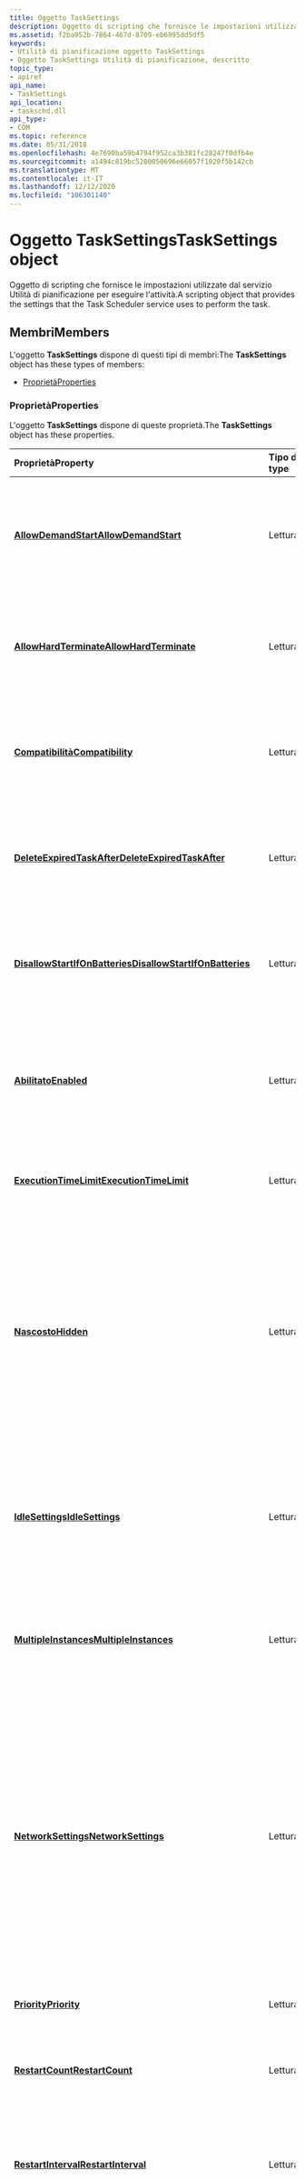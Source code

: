 ```yaml
---
title: Oggetto TaskSettings
description: Oggetto di scripting che fornisce le impostazioni utilizzate dal servizio Utilità di pianificazione per eseguire l'attività.
ms.assetid: f2ba952b-7864-467d-8709-eb6995dd5df5
keywords:
- Utilità di pianificazione oggetto TaskSettings
- Oggetto TaskSettings Utilità di pianificazione, descritto
topic_type:
- apiref
api_name:
- TaskSettings
api_location:
- taskschd.dll
api_type:
- COM
ms.topic: reference
ms.date: 05/31/2018
ms.openlocfilehash: 4e7690ba59b4794f952ca3b381fc28247f0dfb4e
ms.sourcegitcommit: a1494c819bc5200050696e66057f1020f5b142cb
ms.translationtype: MT
ms.contentlocale: it-IT
ms.lasthandoff: 12/12/2020
ms.locfileid: "106301140"
---
```

# <a name="tasksettings-object"></a><span data-ttu-id="8d56f-105">Oggetto TaskSettings</span><span class="sxs-lookup"><span data-stu-id="8d56f-105">TaskSettings object</span></span>

<span data-ttu-id="8d56f-106">Oggetto di scripting che fornisce le impostazioni utilizzate dal servizio Utilità di pianificazione per eseguire l'attività.</span><span class="sxs-lookup"><span data-stu-id="8d56f-106">A scripting object that provides the settings that the Task Scheduler service uses to perform the task.</span></span>

## <a name="members"></a><span data-ttu-id="8d56f-107">Membri</span><span class="sxs-lookup"><span data-stu-id="8d56f-107">Members</span></span>

<span data-ttu-id="8d56f-108">L'oggetto **TaskSettings** dispone di questi tipi di membri:</span><span class="sxs-lookup"><span data-stu-id="8d56f-108">The **TaskSettings** object has these types of members:</span></span>

-   [<span data-ttu-id="8d56f-109">Proprietà</span><span class="sxs-lookup"><span data-stu-id="8d56f-109">Properties</span></span>](#properties)

### <a name="properties"></a><span data-ttu-id="8d56f-110">Proprietà</span><span class="sxs-lookup"><span data-stu-id="8d56f-110">Properties</span></span>

<span data-ttu-id="8d56f-111">L'oggetto **TaskSettings** dispone di queste proprietà.</span><span class="sxs-lookup"><span data-stu-id="8d56f-111">The **TaskSettings** object has these properties.</span></span>



| <span data-ttu-id="8d56f-112">Proprietà</span><span class="sxs-lookup"><span data-stu-id="8d56f-112">Property</span></span>                                                                                 | <span data-ttu-id="8d56f-113">Tipo di accesso</span><span class="sxs-lookup"><span data-stu-id="8d56f-113">Access type</span></span>           | <span data-ttu-id="8d56f-114">Descrizione</span><span class="sxs-lookup"><span data-stu-id="8d56f-114">Description</span></span>                                                                                                                                                                                                                                                                                                                                                                                                                  |
|:-----------------------------------------------------------------------------------------|:----------------------|:-----------------------------------------------------------------------------------------------------------------------------------------------------------------------------------------------------------------------------------------------------------------------------------------------------------------------------------------------------------------------------------------------------------------------------|
| [<span data-ttu-id="8d56f-115">**AllowDemandStart**</span><span class="sxs-lookup"><span data-stu-id="8d56f-115">**AllowDemandStart**</span></span>](tasksettings-allowdemandstart.md)<br/>                     | <span data-ttu-id="8d56f-116">Lettura/Scrittura</span><span class="sxs-lookup"><span data-stu-id="8d56f-116">Read/write</span></span><br/> | <span data-ttu-id="8d56f-117">Ottiene o imposta un valore booleano che indica che l'attività può essere avviata tramite il comando Esegui o il menu di scelta rapida.</span><span class="sxs-lookup"><span data-stu-id="8d56f-117">Gets or sets a Boolean value that indicates that the task can be started by using either the Run command or the Context menu.</span></span><br/>                                                                                                                                                                                                                                                                                     |
| [<span data-ttu-id="8d56f-118">**AllowHardTerminate**</span><span class="sxs-lookup"><span data-stu-id="8d56f-118">**AllowHardTerminate**</span></span>](tasksettings-allowhardterminate.md)<br/>                 | <span data-ttu-id="8d56f-119">Lettura/Scrittura</span><span class="sxs-lookup"><span data-stu-id="8d56f-119">Read/write</span></span><br/> | <span data-ttu-id="8d56f-120">Ottiene o imposta un valore booleano che indica che l'attività può essere terminata utilizzando [**TerminateProcess**](/windows/desktop/api/processthreadsapi/nf-processthreadsapi-terminateprocess).</span><span class="sxs-lookup"><span data-stu-id="8d56f-120">Gets or sets a Boolean value that indicates that the task may be terminated by using [**TerminateProcess**](/windows/desktop/api/processthreadsapi/nf-processthreadsapi-terminateprocess).</span></span><br/>                                                                                                                                                                                                                                                                               |
| [<span data-ttu-id="8d56f-121">**Compatibilità**</span><span class="sxs-lookup"><span data-stu-id="8d56f-121">**Compatibility**</span></span>](tasksettings-compatibility.md)<br/>                           | <span data-ttu-id="8d56f-122">Lettura/Scrittura</span><span class="sxs-lookup"><span data-stu-id="8d56f-122">Read/write</span></span><br/> | <span data-ttu-id="8d56f-123">Ottiene o imposta un valore integer che indica la versione di Utilità di pianificazione un'attività è compatibile con.</span><span class="sxs-lookup"><span data-stu-id="8d56f-123">Gets or sets an integer value that indicates which version of Task Scheduler a task is compatible with.</span></span><br/>                                                                                                                                                                                                                                                                                                           |
| [<span data-ttu-id="8d56f-124">**DeleteExpiredTaskAfter**</span><span class="sxs-lookup"><span data-stu-id="8d56f-124">**DeleteExpiredTaskAfter**</span></span>](tasksettings-deleteexpiredtaskafter.md)<br/>         | <span data-ttu-id="8d56f-125">Lettura/Scrittura</span><span class="sxs-lookup"><span data-stu-id="8d56f-125">Read/write</span></span><br/> | <span data-ttu-id="8d56f-126">Ottiene o imposta la quantità di tempo che il Utilità di pianificazione attenderà prima di eliminare l'attività dopo la scadenza.</span><span class="sxs-lookup"><span data-stu-id="8d56f-126">Gets or sets the amount of time that the Task Scheduler will wait before deleting the task after it expires.</span></span><br/>                                                                                                                                                                                                                                                                                                      |
| [<span data-ttu-id="8d56f-127">**DisallowStartIfOnBatteries**</span><span class="sxs-lookup"><span data-stu-id="8d56f-127">**DisallowStartIfOnBatteries**</span></span>](tasksettings-disallowstartifonbatteries.md)<br/> | <span data-ttu-id="8d56f-128">Lettura/Scrittura</span><span class="sxs-lookup"><span data-stu-id="8d56f-128">Read/write</span></span><br/> | <span data-ttu-id="8d56f-129">Ottiene o imposta un valore booleano che indica che l'attività non verrà avviata se il computer è alimentato a batteria.</span><span class="sxs-lookup"><span data-stu-id="8d56f-129">Gets or sets a Boolean value that indicates that the task will not be started if the computer is running on battery power.</span></span><br/>                                                                                                                                                                                                                                                                                        |
| [<span data-ttu-id="8d56f-130">**Abilitato**</span><span class="sxs-lookup"><span data-stu-id="8d56f-130">**Enabled**</span></span>](tasksettings-enabled.md)<br/>                                       | <span data-ttu-id="8d56f-131">Lettura/Scrittura</span><span class="sxs-lookup"><span data-stu-id="8d56f-131">Read/write</span></span><br/> | <span data-ttu-id="8d56f-132">Ottiene o imposta un valore booleano che indica che l'attività è abilitata.</span><span class="sxs-lookup"><span data-stu-id="8d56f-132">Gets or sets a Boolean value that indicates that the task is enabled.</span></span> <span data-ttu-id="8d56f-133">L'attività può essere eseguita solo quando questa impostazione è true.</span><span class="sxs-lookup"><span data-stu-id="8d56f-133">The task can be performed only when this setting is True.</span></span><br/>                                                                                                                                                                                                                                                                                   |
| [<span data-ttu-id="8d56f-134">**ExecutionTimeLimit**</span><span class="sxs-lookup"><span data-stu-id="8d56f-134">**ExecutionTimeLimit**</span></span>](tasksettings-executiontimelimit.md)<br/>                 | <span data-ttu-id="8d56f-135">Lettura/Scrittura</span><span class="sxs-lookup"><span data-stu-id="8d56f-135">Read/write</span></span><br/> | <span data-ttu-id="8d56f-136">Ottiene o imposta la quantità di tempo consentita per completare l'attività.</span><span class="sxs-lookup"><span data-stu-id="8d56f-136">Gets or sets the amount of time allowed to complete the task.</span></span><br/>                                                                                                                                                                                                                                                                                                                                                     |
| [<span data-ttu-id="8d56f-137">**Nascosto**</span><span class="sxs-lookup"><span data-stu-id="8d56f-137">**Hidden**</span></span>](tasksettings-hidden.md)<br/>                                         | <span data-ttu-id="8d56f-138">Lettura/Scrittura</span><span class="sxs-lookup"><span data-stu-id="8d56f-138">Read/write</span></span><br/> | <span data-ttu-id="8d56f-139">Ottiene o imposta un valore booleano che indica che l'attività non sarà visibile nell'interfaccia utente.</span><span class="sxs-lookup"><span data-stu-id="8d56f-139">Gets or sets a Boolean value that indicates that the task will not be visible in the UI.</span></span> <span data-ttu-id="8d56f-140">Tuttavia, gli amministratori possono eseguire l'override di questa impostazione tramite l'uso di un "Master switch" che rende visibili tutte le attività nell'interfaccia utente.</span><span class="sxs-lookup"><span data-stu-id="8d56f-140">However, administrators can override this setting through the use of a "master switch" that makes all tasks visible in the UI.</span></span><br/>                                                                                                                                                                                           |
| [<span data-ttu-id="8d56f-141">**IdleSettings**</span><span class="sxs-lookup"><span data-stu-id="8d56f-141">**IdleSettings**</span></span>](tasksettings-idlesettings.md)<br/>                             | <span data-ttu-id="8d56f-142">Lettura/Scrittura</span><span class="sxs-lookup"><span data-stu-id="8d56f-142">Read/write</span></span><br/> | <span data-ttu-id="8d56f-143">Ottiene o imposta le informazioni che specificano il modo in cui il Utilità di pianificazione esegue le attività quando il computer si trova in uno stato inattivo.</span><span class="sxs-lookup"><span data-stu-id="8d56f-143">Gets or sets the information that specifies how the Task Scheduler performs tasks when the computer is in an idle state.</span></span><br/>                                                                                                                                                                                                                                                                                          |
| [<span data-ttu-id="8d56f-144">**MultipleInstances**</span><span class="sxs-lookup"><span data-stu-id="8d56f-144">**MultipleInstances**</span></span>](tasksettings-multipleinstances.md)<br/>                   | <span data-ttu-id="8d56f-145">Lettura/Scrittura</span><span class="sxs-lookup"><span data-stu-id="8d56f-145">Read/write</span></span><br/> | <span data-ttu-id="8d56f-146">Ottiene o imposta i criteri che definiscono il modo in cui il Utilità di pianificazione gestisce più istanze dell'attività.</span><span class="sxs-lookup"><span data-stu-id="8d56f-146">Gets or sets the policy that defines how the Task Scheduler deals with multiple instances of the task.</span></span><br/>                                                                                                                                                                                                                                                                                                            |
| [<span data-ttu-id="8d56f-147">**NetworkSettings**</span><span class="sxs-lookup"><span data-stu-id="8d56f-147">**NetworkSettings**</span></span>](tasksettings-networksettings.md)<br/>                       | <span data-ttu-id="8d56f-148">Lettura/Scrittura</span><span class="sxs-lookup"><span data-stu-id="8d56f-148">Read/write</span></span><br/> | <span data-ttu-id="8d56f-149">Ottiene o imposta l'oggetto impostazioni di rete che contiene un identificatore e un nome del profilo di rete.</span><span class="sxs-lookup"><span data-stu-id="8d56f-149">Gets or sets the network settings object that contains a network profile identifier and name.</span></span> <span data-ttu-id="8d56f-150">Se la proprietà [**RunOnlyIfNetworkAvailable**](tasksettings-runonlyifnetworkavailable.md) di **TaskSettings** è **true** e un propfile di rete viene specificato nella proprietà [**NetworkSettings**](tasksettings-networksettings.md) , l'attività verrà eseguita solo se il profilo di rete specificato è disponibile.</span><span class="sxs-lookup"><span data-stu-id="8d56f-150">If the [**RunOnlyIfNetworkAvailable**](tasksettings-runonlyifnetworkavailable.md) property of **TaskSettings** is **True** and a network propfile is specified in the [**NetworkSettings**](tasksettings-networksettings.md) property, then the task will run only if the specified network profile is available.</span></span><br/> |
| [<span data-ttu-id="8d56f-151">**Priority**</span><span class="sxs-lookup"><span data-stu-id="8d56f-151">**Priority**</span></span>](tasksettings-priority.md)<br/>                                     | <span data-ttu-id="8d56f-152">Lettura/Scrittura</span><span class="sxs-lookup"><span data-stu-id="8d56f-152">Read/write</span></span><br/> | <span data-ttu-id="8d56f-153">Ottiene o imposta il livello di priorità dell'attività.</span><span class="sxs-lookup"><span data-stu-id="8d56f-153">Gets or sets the priority level of the task.</span></span><br/>                                                                                                                                                                                                                                                                                                                                                                      |
| [<span data-ttu-id="8d56f-154">**RestartCount**</span><span class="sxs-lookup"><span data-stu-id="8d56f-154">**RestartCount**</span></span>](tasksettings-restartcount.md)<br/>                             | <span data-ttu-id="8d56f-155">Lettura/Scrittura</span><span class="sxs-lookup"><span data-stu-id="8d56f-155">Read/write</span></span><br/> | <span data-ttu-id="8d56f-156">Ottiene o imposta il numero di volte in cui il Utilità di pianificazione tenterà di riavviare l'attività.</span><span class="sxs-lookup"><span data-stu-id="8d56f-156">Gets or sets the number of times that the Task Scheduler will attempt to restart the task.</span></span><br/>                                                                                                                                                                                                                                                                                                                        |
| [<span data-ttu-id="8d56f-157">**RestartInterval**</span><span class="sxs-lookup"><span data-stu-id="8d56f-157">**RestartInterval**</span></span>](tasksettings-restartinterval.md)<br/>                       | <span data-ttu-id="8d56f-158">Lettura/Scrittura</span><span class="sxs-lookup"><span data-stu-id="8d56f-158">Read/write</span></span><br/> | <span data-ttu-id="8d56f-159">Ottiene o imposta un valore che specifica per quanto tempo il Utilità di pianificazione tenterà di riavviare l'attività.</span><span class="sxs-lookup"><span data-stu-id="8d56f-159">Gets or sets a value that specifies how long the Task Scheduler will attempt to restart the task.</span></span><br/>                                                                                                                                                                                                                                                                                                                 |
| [<span data-ttu-id="8d56f-160">**RunOnlyIfIdle**</span><span class="sxs-lookup"><span data-stu-id="8d56f-160">**RunOnlyIfIdle**</span></span>](tasksettings-runonlyifidle.md)<br/>                           | <span data-ttu-id="8d56f-161">Lettura/Scrittura</span><span class="sxs-lookup"><span data-stu-id="8d56f-161">Read/write</span></span><br/> | <span data-ttu-id="8d56f-162">Ottiene o imposta un valore booleano che indica che il Utilità di pianificazione eseguirà l'attività solo se il computer si trova in uno stato di inattività.</span><span class="sxs-lookup"><span data-stu-id="8d56f-162">Gets or sets a Boolean value that indicates that the Task Scheduler will run the task only if the computer is in an idle state.</span></span><br/>                                                                                                                                                                                                                                                                                   |
| [<span data-ttu-id="8d56f-163">**RunOnlyIfNetworkAvailable**</span><span class="sxs-lookup"><span data-stu-id="8d56f-163">**RunOnlyIfNetworkAvailable**</span></span>](tasksettings-runonlyifnetworkavailable.md)<br/>   | <span data-ttu-id="8d56f-164">Lettura/Scrittura</span><span class="sxs-lookup"><span data-stu-id="8d56f-164">Read/write</span></span><br/> | <span data-ttu-id="8d56f-165">Ottiene o imposta un valore booleano che indica che il Utilità di pianificazione eseguirà l'attività solo quando è disponibile una rete.</span><span class="sxs-lookup"><span data-stu-id="8d56f-165">Gets or sets a Boolean value that indicates that the Task Scheduler will run the task only when a network is available.</span></span><br/>                                                                                                                                                                                                                                                                                           |
| [<span data-ttu-id="8d56f-166">**StartWhenAvailable**</span><span class="sxs-lookup"><span data-stu-id="8d56f-166">**StartWhenAvailable**</span></span>](tasksettings-startwhenavailable.md)<br/>                 | <span data-ttu-id="8d56f-167">Lettura/Scrittura</span><span class="sxs-lookup"><span data-stu-id="8d56f-167">Read/write</span></span><br/> | <span data-ttu-id="8d56f-168">Ottiene o imposta un valore booleano che indica che il Utilità di pianificazione può avviare l'attività in qualsiasi momento dopo che è trascorso il tempo pianificato.</span><span class="sxs-lookup"><span data-stu-id="8d56f-168">Gets or sets a Boolean value that indicates that the Task Scheduler can start the task at any time after its scheduled time has passed.</span></span><br/>                                                                                                                                                                                                                                                                           |
| [<span data-ttu-id="8d56f-169">**StopIfGoingOnBatteries**</span><span class="sxs-lookup"><span data-stu-id="8d56f-169">**StopIfGoingOnBatteries**</span></span>](tasksettings-stopifgoingonbatteries.md)<br/>         | <span data-ttu-id="8d56f-170">Lettura/Scrittura</span><span class="sxs-lookup"><span data-stu-id="8d56f-170">Read/write</span></span><br/> | <span data-ttu-id="8d56f-171">Ottiene o imposta un valore booleano che indica che l'attività verrà arrestata se il computer inizia a funzionare con alimentazione a batteria.</span><span class="sxs-lookup"><span data-stu-id="8d56f-171">Gets or sets a Boolean value that indicates that the task will be stopped if the computer begins to run on battery power.</span></span><br/>                                                                                                                                                                                                                                                                                         |
| [<span data-ttu-id="8d56f-172">**WakeToRun**</span><span class="sxs-lookup"><span data-stu-id="8d56f-172">**WakeToRun**</span></span>](tasksettings-waketorun.md)<br/>                                   | <span data-ttu-id="8d56f-173">Lettura/Scrittura</span><span class="sxs-lookup"><span data-stu-id="8d56f-173">Read/write</span></span><br/> | <span data-ttu-id="8d56f-174">Ottiene o imposta un valore booleano che indica che il Utilità di pianificazione riattiverà il computer al momento dell'esecuzione dell'attività.</span><span class="sxs-lookup"><span data-stu-id="8d56f-174">Gets or sets a Boolean value that indicates that the Task Scheduler will wake the computer when it is time to run the task.</span></span><br/>                                                                                                                                                                                                                                                                                       |
| [<span data-ttu-id="8d56f-175">**XmlText**</span><span class="sxs-lookup"><span data-stu-id="8d56f-175">**XmlText**</span></span>](tasksettings-xmltext.md)<br/>                                       | <span data-ttu-id="8d56f-176">Lettura/Scrittura</span><span class="sxs-lookup"><span data-stu-id="8d56f-176">Read/write</span></span><br/> | <span data-ttu-id="8d56f-177">Ottiene o imposta una definizione in formato XML delle impostazioni dell'attività.</span><span class="sxs-lookup"><span data-stu-id="8d56f-177">Gets or sets an XML-formatted definition of the task settings.</span></span><br/>                                                                                                                                                                                                                                                                                                                                                    |



 

## <a name="remarks"></a><span data-ttu-id="8d56f-178">Commenti</span><span class="sxs-lookup"><span data-stu-id="8d56f-178">Remarks</span></span>

<span data-ttu-id="8d56f-179">Per impostazione predefinita, un'attività verrà arrestata 72 ore dopo l'avvio dell'esecuzione.</span><span class="sxs-lookup"><span data-stu-id="8d56f-179">By default, a task will be stopped 72 hours after it starts to run.</span></span> <span data-ttu-id="8d56f-180">È possibile modificare questa impostazione modificando l'impostazione [**ExecutionTimeLimit**](tasksettings-executiontimelimit.md) .</span><span class="sxs-lookup"><span data-stu-id="8d56f-180">You can change this by changing the [**ExecutionTimeLimit**](tasksettings-executiontimelimit.md) setting.</span></span>

<span data-ttu-id="8d56f-181">Durante la lettura o la scrittura di codice XML per un'attività, le impostazioni dell'attività vengono definite nell'elemento [**Settings**](taskschedulerschema-settings-tasktype-element.md) dello schema utilità di pianificazione.</span><span class="sxs-lookup"><span data-stu-id="8d56f-181">When reading or writing XML for a task, the task settings are defined in the [**Settings**](taskschedulerschema-settings-tasktype-element.md) element of the Task Scheduler schema.</span></span>

## <a name="examples"></a><span data-ttu-id="8d56f-182">Esempio</span><span class="sxs-lookup"><span data-stu-id="8d56f-182">Examples</span></span>

<span data-ttu-id="8d56f-183">Per ulteriori informazioni e un esempio di codice per questo oggetto di scripting, vedere [esempio di trigger di ora (scripting)](time-trigger-example--scripting-.md).</span><span class="sxs-lookup"><span data-stu-id="8d56f-183">For more information and a code example for this scripting object, see [Time Trigger Example (Scripting)](time-trigger-example--scripting-.md).</span></span>

## <a name="requirements"></a><span data-ttu-id="8d56f-184">Requisiti</span><span class="sxs-lookup"><span data-stu-id="8d56f-184">Requirements</span></span>



| <span data-ttu-id="8d56f-185">Requisito</span><span class="sxs-lookup"><span data-stu-id="8d56f-185">Requirement</span></span> | <span data-ttu-id="8d56f-186">Valore</span><span class="sxs-lookup"><span data-stu-id="8d56f-186">Value</span></span> |
|-------------------------------------|-----------------------------------------------------------------------------------------|
| <span data-ttu-id="8d56f-187">Client minimo supportato</span><span class="sxs-lookup"><span data-stu-id="8d56f-187">Minimum supported client</span></span><br/> | <span data-ttu-id="8d56f-188">\[Solo app desktop di Windows Vista\]</span><span class="sxs-lookup"><span data-stu-id="8d56f-188">Windows Vista \[desktop apps only\]</span></span><br/>                                          |
| <span data-ttu-id="8d56f-189">Server minimo supportato</span><span class="sxs-lookup"><span data-stu-id="8d56f-189">Minimum supported server</span></span><br/> | <span data-ttu-id="8d56f-190">\[Solo app desktop Windows Server 2008\]</span><span class="sxs-lookup"><span data-stu-id="8d56f-190">Windows Server 2008 \[desktop apps only\]</span></span><br/>                                    |
| <span data-ttu-id="8d56f-191">Libreria dei tipi</span><span class="sxs-lookup"><span data-stu-id="8d56f-191">Type library</span></span><br/>             | <dl> <span data-ttu-id="8d56f-192"><dt>Taskschd. tlb</dt></span><span class="sxs-lookup"><span data-stu-id="8d56f-192"><dt>Taskschd.tlb</dt></span></span> </dl> |
| <span data-ttu-id="8d56f-193">DLL</span><span class="sxs-lookup"><span data-stu-id="8d56f-193">DLL</span></span><br/>                      | <dl> <span data-ttu-id="8d56f-194"><dt>Taskschd.dll</dt></span><span class="sxs-lookup"><span data-stu-id="8d56f-194"><dt>Taskschd.dll</dt></span></span> </dl> |



## <a name="see-also"></a><span data-ttu-id="8d56f-195">Vedi anche</span><span class="sxs-lookup"><span data-stu-id="8d56f-195">See also</span></span>

<dl> <dt>

[<span data-ttu-id="8d56f-196">Utilità di pianificazione</span><span class="sxs-lookup"><span data-stu-id="8d56f-196">Task Scheduler</span></span>](task-scheduler-start-page.md)
</dt> <dt>

[<span data-ttu-id="8d56f-197">**TaskDefinition**</span><span class="sxs-lookup"><span data-stu-id="8d56f-197">**TaskDefinition**</span></span>](taskdefinition.md)
</dt> <dt>

[<span data-ttu-id="8d56f-198">**NetworkSettings**</span><span class="sxs-lookup"><span data-stu-id="8d56f-198">**NetworkSettings**</span></span>](networksettings.md)
</dt> <dt>

[<span data-ttu-id="8d56f-199">**IdleSettings**</span><span class="sxs-lookup"><span data-stu-id="8d56f-199">**IdleSettings**</span></span>](idlesettings.md)
</dt> </dl>

 

